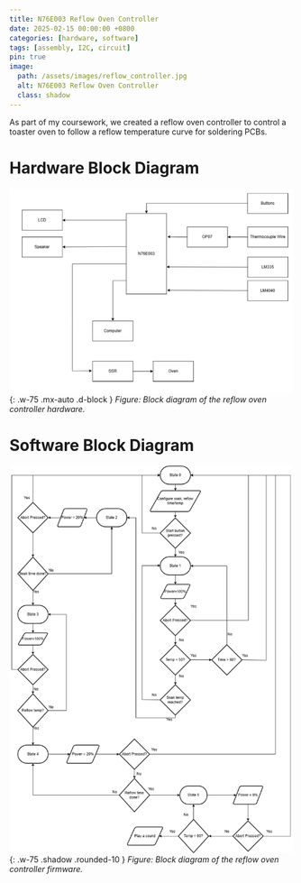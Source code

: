 ```yaml
---
title: N76E003 Reflow Oven Controller
date: 2025-02-15 00:00:00 +0800
categories: [hardware, software]
tags: [assembly, I2C, circuit] 
pin: true
image:
  path: /assets/images/reflow_controller.jpg
  alt: N76E003 Reflow Oven Controller
  class: shadow
---
```


As part of my coursework, we created a reflow oven controller to control a toaster oven to follow a reflow temperature curve for soldering PCBs. 

# Hardware Block Diagram
![Reflow Oven Hardware Diagram](/assets/images/reflow_hardware_block_diagram.png){: .w-75 .mx-auto .d-block }
_Figure: Block diagram of the reflow oven controller hardware._

# Software Block Diagram
![Reflow Controller Software Diagram](/assets/images/reflow_software_diagram.png){: .w-75 .shadow .rounded-10 }
_Figure: Block diagram of the reflow oven controller firmware._





  

